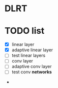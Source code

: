 # DLRT

# TODO list
- [x] linear layer
- [x] adaptive linear layer
- [ ] test linear layers
- [ ] conv layer
- [ ] adaptive conv layer
- [ ] test conv **networks**
-
